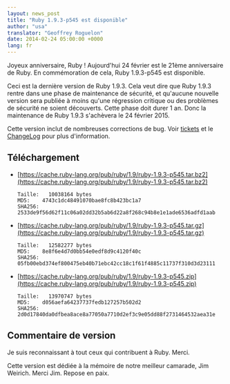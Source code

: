 ```yaml
---
layout: news_post
title: "Ruby 1.9.3-p545 est disponible"
author: "usa"
translator: "Geoffrey Roguelon"
date: 2014-02-24 05:00:00 +0000
lang: fr
---
```


Joyeux anniversaire, Ruby !
Aujourd'hui 24 février est le 21ème anniversaire de Ruby.
En commémoration de cela, Ruby 1.9.3-p545 est disponible.

Ceci est la dernière version de Ruby 1.9.3.
Cela veut dire que Ruby 1.9.3 rentre dans une phase de maintenance de sécurité,
et qu'aucune nouvelle version sera publiée à moins qu'une régression critique ou
des problèmes de sécurité ne soient découverts.
Cette phase doit durer 1 an.
Donc la maintenance de Ruby 1.9.3 s'achèvera le 24 février 2015.

Cette version inclut de nombreuses corrections de bug.
Voir [tickets](https://bugs.ruby-lang.org/projects/ruby-193/issues?set_filter=1&amp;status_id=5)
et le [ChangeLog](https://svn.ruby-lang.org/repos/ruby/tags/v1_9_3_545/ChangeLog) pour plus d'information.

## Téléchargement

* [https://cache.ruby-lang.org/pub/ruby/1.9/ruby-1.9.3-p545.tar.bz2](https://cache.ruby-lang.org/pub/ruby/1.9/ruby-1.9.3-p545.tar.bz2)

      Taille:   10038164 bytes
      MD5:    4743c1dc48491070bae8fc8b423bc1a7
      SHA256: 2533de9f56d62f11c06a02dd32b5ab6d22a8f268c94b8e1e1ade6536adfd1aab

* [https://cache.ruby-lang.org/pub/ruby/1.9/ruby-1.9.3-p545.tar.gz](https://cache.ruby-lang.org/pub/ruby/1.9/ruby-1.9.3-p545.tar.gz)

      Taille:   12582277 bytes
      MD5:    8e8f6e4d7d0bb54e0edf8d9c4120f40c
      SHA256: 05fb00ebd374ef800475eb40b71ebc42cc18c1f61f4885c11737f310d3d23111

* [https://cache.ruby-lang.org/pub/ruby/1.9/ruby-1.9.3-p545.zip](https://cache.ruby-lang.org/pub/ruby/1.9/ruby-1.9.3-p545.zip)

      Taille:   13970747 bytes
      MD5:    d056aefa64237737fedb127257b502d2
      SHA256: 2d0d17840da0dfbea8ace8a77050a7710d2ef3c9e05dd88f2731464532aea31e

## Commentaire de version

Je suis reconnaissant à tout ceux qui contribuent à Ruby.
Merci.

Cette version est dédiée à la mémoire de notre meilleur camarade, Jim Weirich.
Merci Jim. Repose en paix.
